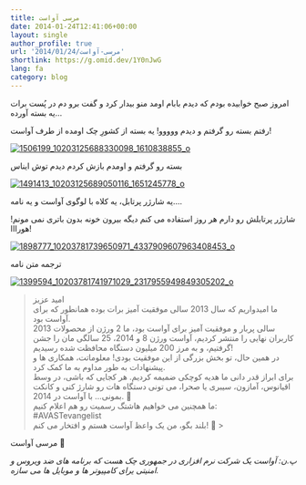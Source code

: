 ```yaml
---
title: مرسی آواست
date: 2014-01-24T12:41:06+00:00
layout: single
author_profile: true
url: '2014/01/24/مرسی-آواست'
shortlink: https://g.omid.dev/1Y0nJwG
lang: fa
category: blog
---
```

امروز صبح خوابیده بودم که دیدم بابام اومد منو بیدار کرد و گفت برو دم در پُست برات یه بسته آورده…

رفتم بسته رو گرفتم و دیدم ووووو! یه بسته از کشورِ چک اومده از طرف آواست!

[![1506199_10203125688330098_1610838855_o](/images/2014/05/1506199_10203125688330098_1610838855_o-300x200.jpg)](/images/2014/05/1506199_10203125688330098_1610838855_o.jpg)

بسته رو گرفتم و اومدم بازش کردم دیدم توش ایناس

[![1491413_10203125689050116_1651245778_o](/images/2014/05/1491413_10203125689050116_1651245778_o-300x200.jpg)](/images/2014/05/1491413_10203125689050116_1651245778_o.jpg)

یه شارژر پرتابل، یه کلاه با لوگوی آواست و یه نامه….

شارژر پرتابلش رو دارم هر روز استفاده می کنم دیگه بیرون خونه بدون باتری نمی مونم! هورااا!

[![1898777_10203781739650971_4337909607963408453_o](/images/2014/05/1898777_10203781739650971_4337909607963408453_o-255x300.jpg)](/images/2014/05/1898777_10203781739650971_4337909607963408453_o.jpg)

ترجمه متن نامه

[![1399594_10203781741971029_2317955949849305202_o](/images/2014/05/1399594_10203781741971029_2317955949849305202_o-224x300.jpg)](/images/2014/05/1399594_10203781741971029_2317955949849305202_o.jpg)

>

> امید عزیز  
> ما امیدواریم که سال 2013 سالی موفقیت آمیز برات بوده همانطور که برای آواست بود.  
> 2013 سالی پربار و موفقیت آمیز برای آواست بود، ما 2 ورژن از محصولات کاربران نهایی را منتشر کردیم، آواست ورژن 8 و 2014، 25 سالگی مان را جشن گرفتیم، و به مرز 200 میلیون دستگاه محافظت شده رسیدیم!  
> در همین حال، تو بخش بزرگی از این موفقیت بودی! معلوماتت، همکاری ها و پیشنهادات به طور مداوم به ما کمک کرد.  
> برای ابراز قدر دانی ما هدیه کوچکی ضمیمه کردیم. هر کجایی که باشی، در وسط اقیانوس، آمازون، سیبری یا صحرا، می تونی دستگاه هات رو شارژ کنی و کانکت بمونی… با آواست در 2014\. 🙂  
> ما همچنین می خواهیم هاشتگ رسمیت رو هم اعلام کنیم:  
> #AVASTevangelist  
> بلند بگو، من یک واعظ آواست هستم و افتخار می کنم! 🙂 >

مرسی آواست 🙂

_پ.ن: آواست یک شرکت نرم افزاری در جمهوری چک هست که برنامه های ضد ویروس و امنیتی یرای کامپیوتر ها و موبایل ها می سازه._